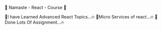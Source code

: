 🚀 Namaste - React - Course 🚀

🌟I have Learned Advanced React Topics...🔥
🌟Micro Services of react...🔥
🌟Done Lots Of Assignment...🔥
